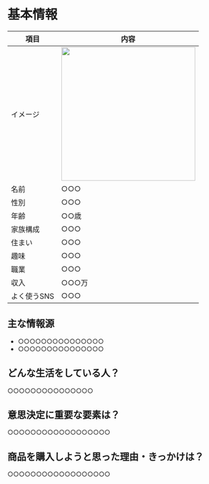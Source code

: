 # 基本情報

|項目|内容|
|---|---|
|イメージ| <img src='https://placehold.jp/600x300.png'  width='300'> |
|名前|○○○|
|性別|○○○|
|年齢|○○歳|
|家族構成|○○○|
|住まい|○○○|
|趣味|○○○|
|職業|○○○|
|収入|○○○万|
|よく使うSNS|○○○|


## 主な情報源

- ○○○○○○○○○○○○○○○
- ○○○○○○○○○○○○○○○


## どんな生活をしている人？

○○○○○○○○○○○○○○○

## 意思決定に重要な要素は？

○○○○○○○○○○○○○○○○○○

## 商品を購入しようと思った理由・きっかけは？

○○○○○○○○○○○○○○○○○○